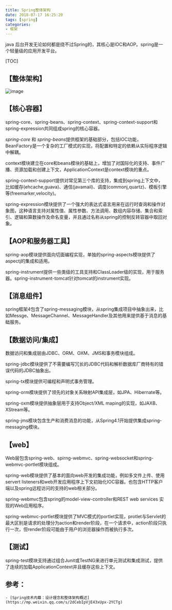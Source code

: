 ```yaml
---
title: Spring整体架构
date: 2018-07-17 16:25:20
tags: [spring]   
categories: 
- 框架
---
```

java 后台开发无论如何都是绕不过Spring的，其核心是IOC和AOP。spring是一个轻量级的应用开发平台。    
 <!-- more -->        
 
[TOC]  

## 【整体架构】      
![image](https://github.com/lyfZhixing/lyfZhixing.github.io/tree/master/images/spring.webp?raw=true "spring架构")      
## 【核心容器】     
spring-core、spring-beans、spring-context、spring-context-support和spring-expression共同组成spring的核心容器。  

*spring-core* 和 *spring-beans*提供框架的基础部分，包括IOC功能，BeanFactory是一个复杂的工厂模式的实现，将配置和特定的依赖从实际程序逻辑中解耦。  

context模块建立在core和beans模块的基础上，增加了对国际化的支持、事件广播、资源加载和创建上下文，ApplicationContext是context模块的重点。  

spring-context-support提供对常见第三个库的支持，集成到spring上下文中，比如缓存(ehcache,guava)、通信(javamail)、调度(commonj,quartz)、模板引擎等(freemarker,velocity)。  

spring-expression模块提供了一个强大的表达式语言用来在运行时查询和操作对象图，这种语言支持对属性值、属性参数、方法调用、数组内容存储、集合和索引、逻辑和算数操作及命名变量，并且通过名称从spring的控制反转容器中取回对象。    
     
          
## 【AOP和服务器工具】  
spring-aop模块提供面向切面编程实现，单独的spring-aspects模块提供了aspectj的集成和适用。  

spring-instrument提供一些类级的工具支持和ClassLoader级的实现，用于服务器。spring-instrument-tomcat针对tomcat的instrument实现。       
      

## 【消息组件】   
spring框架4包含了spring-messaging模块，从spring集成项目中抽象出来，比如Messge、MessageChannel、MessageHandler及其他用来提供基于消息的基础服务。    
     

## 【数据访问/集成】    

数据访问和集成层由JDBC、ORM、OXM、JMS和事务模块组成。

spring-jdbc模块提供了不需要编写冗长的JDBC代码和解析数据库厂商特有的错误代码的JDBC抽象出。

spring-tx模块提供可编程和声明式事务管理。

spring-orm模块提供了领先的对象关系映射API集成层，如JPA、Hibernate等。

spring-oxm模块提供抽象层用于支持Object/XML maping的实现，如JAXB、XStream等。

spring-jms模块包含生产和消费消息的功能，从Spring4.1开始提供集成spring-messaging模块。   
    

## 【web】    
     
Web层包含spring-web、spirng-webmvc、spring-websocket和spring-webmvc-portlet模块组成。

spring-web模块提供了基本的面向web开发的集成功能，例如多文件上传、使用servert listeners和web开发应用程序上下文初始化IOC容器。也包含HTTP客户端以及spring远程访问的支持的web相关部分。

spring-webmvc包含spring的model-view-controller和REST web services 实现的Web应用程序。

spring-webmvc-portlet模块提供了MVC模式的portlet实现，protlet与Servlet的最大区别是请求的处理分为action和render阶段，在一个请求中，action阶段只执行一次，但render阶段可能由于用户的浏览器操作而被执行多次。     
       

## 【测试】     

spring-test模块支持通过组合Junit或TestNG来进行单元测试和集成测试，提供了连续的加载ApplicationContext并且缓存这些上下文。      
      
## 参考：     
    - [Spring技术内幕：设计理念和整体架构概述](https://mp.weixin.qq.com/s/2dCebIpVjE43xUpx-2YCTg)